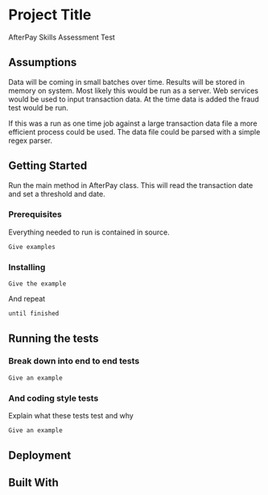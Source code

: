 # Project Title

AfterPay Skills Assessment Test

## Assumptions
Data will be coming in small batches over time. Results will be stored in memory on system. Most likely this would be run as a server. Web services would be used to input transaction data. At the time data is added the fraud test would be run.

If this was a run as one time job against a large transaction data file a more efficient process could be used. The data file could be parsed with a simple regex parser.

## Getting Started

Run the main method in AfterPay class. This will read the transaction date and set a threshold and date.

### Prerequisites

Everything needed to run is contained in source.

```
Give examples
```

### Installing



```
Give the example
```

And repeat

```
until finished
```


## Running the tests


### Break down into end to end tests


```
Give an example
```

### And coding style tests

Explain what these tests test and why

```
Give an example
```

## Deployment


## Built With


